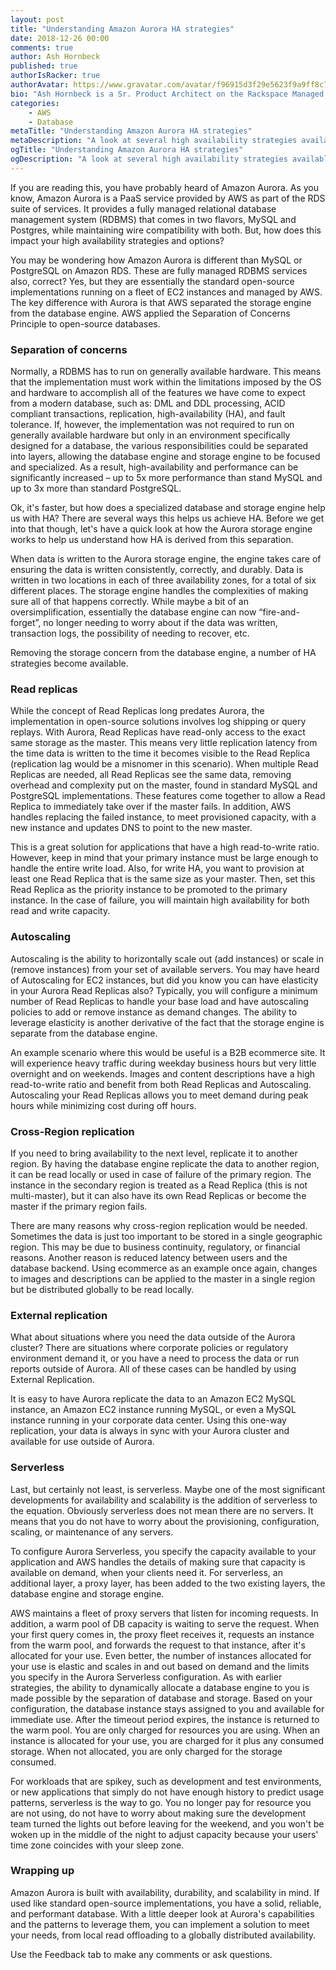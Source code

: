 ```yaml
---
layout: post
title: "Understanding Amazon Aurora HA strategies"
date: 2018-12-26 00:00
comments: true
author: Ash Hornbeck
published: true
authorIsRacker: true
authorAvatar: https://www.gravatar.com/avatar/f96915d3f29e5623f9a9ff8c7cb3148f
bio: "Ash Hornbeck is a Sr. Product Architect on the Rackspace Managed Public Clouds Product Architecture Team."
categories:
    - AWS
    - Database
metaTitle: "Understanding Amazon Aurora HA strategies"
metaDescription: "A look at several high availability strategies available in Amazon Aurora."
ogTitle: "Understanding Amazon Aurora HA strategies"
ogDescription: "A look at several high availability strategies available in Amazon Aurora."
---
```

If you are reading this, you have probably heard of Amazon Aurora. As you know,
Amazon Aurora is a PaaS service provided by AWS as part of the RDS suite of services.
It provides a fully managed relational database management system (RDBMS) that
comes in two flavors, MySQL and Postgres, while maintaining wire compatibility
with both. But, how does this impact your high availability strategies and
options?

<!-- more -->

You may be wondering how Amazon Aurora is different than MySQL or PostgreSQL on
Amazon RDS. These are fully managed RDBMS services also, correct?  Yes, but
they are essentially the standard open-source implementations running on a fleet
of EC2 instances and managed by AWS. The key difference with Aurora is that AWS
separated the storage engine from the database engine. AWS applied the Separation
of Concerns Principle to open-source databases.

### Separation of concerns

Normally, a RDBMS has to run on generally available hardware. This means that
the implementation must work within the limitations imposed by the OS and
hardware to accomplish all of the features we have come to expect from a modern
database, such as: DML and DDL processing, ACID compliant transactions,
replication, high-availability (HA), and fault tolerance. If, however, the
implementation was not required to run on generally available hardware but only
in an environment specifically designed for a database, the various
responsibilities could be separated into layers, allowing the database engine
and storage engine to be focused and specialized. As a result, high-availability
and performance can be significantly increased – up to 5x more performance than
stand MySQL and up to 3x more than standard PostgreSQL.

Ok, it's faster, but how does a specialized database and storage engine help us
with HA?  There are several ways this helps us achieve HA. Before we get into
that though, let's have a quick look at how the Aurora storage engine works to
help us understand how HA is derived from this separation.

When data is written to the Aurora storage engine, the engine takes care of
ensuring the data is written consistently, correctly, and durably. Data is
written in two locations in each of three availability zones, for a total of
six different places. The storage engine handles the complexities of making
sure all of that happens correctly. While maybe a bit of an oversimplification,
essentially the database engine can now “fire-and-forget”, no longer needing to
worry about if the data was written, transaction logs, the possibility of needing
to recover, etc.

Removing the storage concern from the database engine, a number of HA strategies
become available.

### Read replicas

While the concept of Read Replicas long predates Aurora, the implementation in
open-source solutions involves log shipping or query replays. With Aurora, Read
Replicas have read-only access to the exact same storage as the master. This
means very little replication latency from the time data is written to the time
it becomes visible to the Read Replica (replication lag would be a misnomer in
this scenario). When multiple Read Replicas are needed, all Read Replicas see
the same data, removing overhead and complexity put on the master, found in
standard MySQL and PostgreSQL implementations. These features come together to
allow a Read Replica to immediately take over if the master fails. In addition,
AWS handles replacing the failed instance, to meet provisioned capacity, with a
new instance and updates DNS to point to the new master.

This is a great solution for applications that have a high read-to-write ratio.
However, keep in mind that your primary instance must be large enough to handle
the entire write load. Also, for write HA, you want to provision at least one
Read Replica that is the same size as your master. Then, set this Read Replica
as the priority instance to be promoted to the primary instance. In the case of
failure, you will maintain high availability for both read and write capacity.

### Autoscaling

Autoscaling is the ability to horizontally scale out (add instances) or scale in
(remove instances) from your set of available servers. You may have heard of
Autoscaling for EC2 instances, but did you know you can have elasticity in your
Aurora Read Replicas also?  Typically, you will configure a minimum number of
Read Replicas to handle your base load and have autoscaling policies to add or
remove instance as demand changes. The ability to leverage elasticity is another
derivative of the fact that the storage engine is separate from the database
engine.

An example scenario where this would be useful is a B2B ecommerce site. It will
experience heavy traffic during weekday business hours but very little overnight
and on weekends. Images and content descriptions have a high read-to-write ratio
and benefit from both Read Replicas and Autoscaling. Autoscaling your Read
Replicas allows you to meet demand during peak hours while minimizing cost
during off hours.

### Cross-Region replication

If you need to bring availability to the next level, replicate it to another
region. By having the database engine replicate the data to another region, it
can be read locally or used in case of failure of the primary region. The
instance in the secondary region is treated as a Read Replica (this is not
multi-master), but it can also have its own Read Replicas or become the master
if the primary region fails.

There are many reasons why cross-region replication would be needed. Sometimes
the data is just too important to be stored in a single geographic region. This
may be due to business continuity, regulatory, or financial reasons. Another
reason is reduced latency between users and the database backend. Using
ecommerce as an example once again, changes to images and descriptions can be
applied to the master in a single region but be distributed globally to be read
locally.


### External replication

What about situations where you need the data outside of the Aurora cluster?
There are situations where corporate policies or regulatory environment demand
it, or you have a need to process the data or run reports outside of Aurora.
All of these cases can be handled by using External Replication.

It is easy to have Aurora replicate the data to an Amazon EC2 MySQL instance,
an Amazon EC2 instance running MySQL, or even a MySQL instance running in your
corporate data center. Using this one-way replication, your data is always in
sync with your Aurora cluster and available for use outside of Aurora.

### Serverless

Last, but certainly not least, is serverless. Maybe one of the most significant
developments for availability and scalability is the addition of serverless to
the equation. Obviously serverless does not mean there are no servers. It
means that you do not have to worry about the provisioning, configuration,
scaling, or maintenance of any servers.

To configure Aurora Serverless, you specify the capacity available to your
application and AWS handles the details of making sure that capacity is available
on demand, when your clients need it. For serverless, an additional layer, a
proxy layer, has been added to the two existing layers, the database engine and
storage engine.

AWS maintains a fleet of proxy servers that listen for incoming requests. In
addition, a warm pool of DB capacity is waiting to serve the request. When
your first query comes in, the proxy fleet receives it, requests an instance
from the warm pool, and forwards the request to that instance, after it's allocated
for your use. Even better, the number of instances allocated for your use is
elastic and scales in and out based on demand and the limits you specify in the
Aurora Serverless configuration. As with earlier strategies, the ability to
dynamically allocate a database engine to you is made possible by the separation
of database and storage. Based on your configuration, the database instance stays
assigned to you and available for immediate use. After the timeout period expires,
the instance is returned to the warm pool. You are only charged for resources you
are using. When an instance is allocated for your use, you are charged for it
plus any consumed storage. When not allocated, you are only charged for the
storage consumed.

For workloads that are spikey, such as development and test environments, or new
applications that simply do not have enough history to predict usage patterns,
serverless is the way to go. You no longer pay for resource you are not using,
do not have to worry about making sure the development team turned the lights out
before leaving for the weekend, and you won't be woken up in the middle of the
night to adjust capacity because your users' time zone coincides with your sleep
zone.

### Wrapping up

Amazon Aurora is built with availability, durability, and scalability in mind.
If used like standard open-source implementations, you have a solid, reliable,
and performant database. With a little deeper look at Aurora's capabilities and
the patterns to leverage them, you can implement a solution to meet your needs,
from local read offloading to a globally distributed availability.

Use the Feedback tab to make any comments or ask questions.
